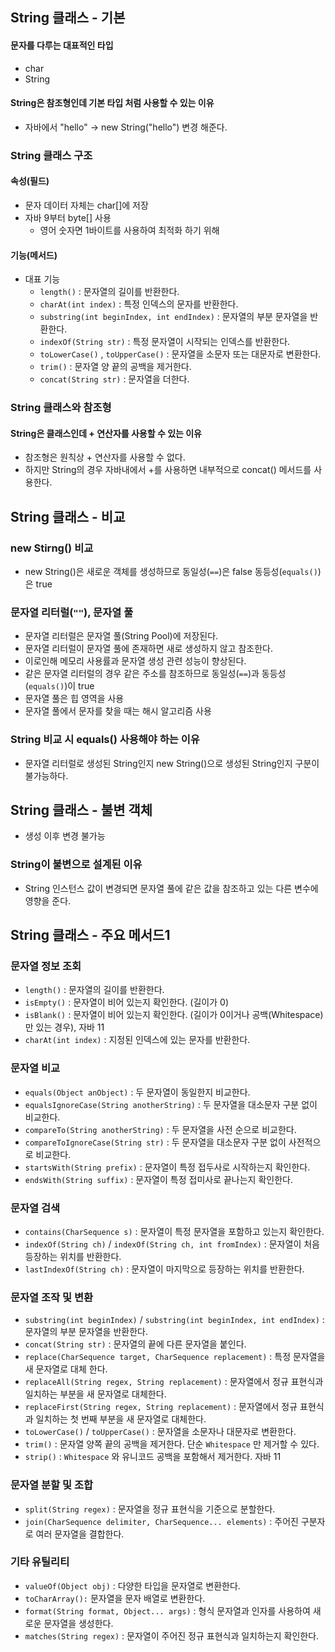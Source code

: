 ## String 클래스 - 기본
#### 문자를 다루는 대표적인 타입
- char
- String

#### String은 참조형인데 기본 타입 처럼 사용할 수 있는 이유
- 자바에서 "hello" -> new String("hello") 변경 해준다.

### String 클래스 구조
#### 속성(필드)
- 문자 데이터 자체는 char[]에 저장
- 자바 9부터 byte[] 사용
  - 영어 숫자면 1바이트를 사용하여 최적화 하기 위해

#### 기능(메서드)
- 대표 기능
  - `length()` : 문자열의 길이를 반환한다.
  - `charAt(int index)` : 특정 인덱스의 문자를 반환한다.
  - `substring(int beginIndex, int endIndex)` : 문자열의 부분 문자열을 반환한다.
  - `indexOf(String str)` : 특정 문자열이 시작되는 인덱스를 반환한다.
  - `toLowerCase()` , `toUpperCase()` : 문자열을 소문자 또는 대문자로 변환한다.
  - `trim()` : 문자열 양 끝의 공백을 제거한다.
  - `concat(String str)` : 문자열을 더한다.

### String 클래스와 참조형
#### String은 클래스인데 + 연산자를 사용할 수 있는 이유
- 참조형은 원칙상 + 연산자를 사용할 수 없다.
- 하지만 String의 경우 자바내에서 +를 사용하면 내부적으로 concat() 메서드를 사용한다.

## String 클래스 - 비교
### new Stirng() 비교
- new String()은 새로운 객체를 생성하므로 동일성(`==`)은 false 동등성(`equals()`)은 true

### 문자열 리터럴(`""`), 문자열 풀
- 문자열 리터럴은 문자열 풀(String Pool)에 저장된다.
- 문자열 리터럴이 문자열 풀에 존재하면 새로 생성하지 않고 참조한다.
- 이로인해 메모리 사용률과 문자열 생성 관련 성능이 향상된다.
- 같은 문자열 리터럴의 경우 같은 주소를 참조하므로 동일성(`==`)과 동등성(`equals()`)이 true
- 문자열 풀은 힙 영역을 사용
- 문자열 풀에서 문자를 찾을 때는 해시 알고리즘 사용

### String 비교 시 equals() 사용해야 하는 이유
- 문자열 리터럴로 생성된 String인지 new String()으로 생성된 String인지 구분이 불가능하다.

## String 클래스 - 불변 객체
- 생성 이후 변경 불가능

### String이 불변으로 설계된 이유
- String 인스턴스 값이 변경되면 문자열 풀에 같은 값을 참조하고 있는 다른 변수에 영향을 준다.

## String 클래스 - 주요 메서드1
### 문자열 정보 조회
- `length()` : 문자열의 길이를 반환한다.
- `isEmpty()` : 문자열이 비어 있는지 확인한다. (길이가 0)
- `isBlank()` : 문자열이 비어 있는지 확인한다. (길이가 0이거나 공백(Whitespace)만 있는 경우), 자바 11
- `charAt(int index)` : 지정된 인덱스에 있는 문자를 반환한다.
### 문자열 비교
- `equals(Object anObject)` : 두 문자열이 동일한지 비교한다.
- `equalsIgnoreCase(String anotherString)` : 두 문자열을 대소문자 구분 없이 비교한다.
- `compareTo(String anotherString)` : 두 문자열을 사전 순으로 비교한다.
- `compareToIgnoreCase(String str)` : 두 문자열을 대소문자 구분 없이 사전적으로 비교한다.
- `startsWith(String prefix)` : 문자열이 특정 접두사로 시작하는지 확인한다.
- `endsWith(String suffix)` : 문자열이 특정 접미사로 끝나는지 확인한다.
### 문자열 검색
- `contains(CharSequence s)` : 문자열이 특정 문자열을 포함하고 있는지 확인한다.
- `indexOf(String ch)` / `indexOf(String ch, int fromIndex)` : 문자열이 처음 등장하는 위치를 반환한다.
- `lastIndexOf(String ch)` : 문자열이 마지막으로 등장하는 위치를 반환한다.
### 문자열 조작 및 변환
- `substring(int beginIndex)` / `substring(int beginIndex, int endIndex)` : 문자열의 부분 문자열을 반환한다.
- `concat(String str)` : 문자열의 끝에 다른 문자열을 붙인다.
- `replace(CharSequence target, CharSequence replacement)` : 특정 문자열을 새 문자열로 대체 한다.
- `replaceAll(String regex, String replacement)` : 문자열에서 정규 표현식과 일치하는 부분을 새 문자열로 대체한다.
- `replaceFirst(String regex, String replacement)` : 문자열에서 정규 표현식과 일치하는 첫 번째 부분을 새 문자열로 대체한다.
- `toLowerCase()` / `toUpperCase()` : 문자열을 소문자나 대문자로 변환한다.
- `trim()` : 문자열 양쪽 끝의 공백을 제거한다. 단순 `Whitespace` 만 제거할 수 있다.
- `strip()` : `Whitespace` 와 유니코드 공백을 포함해서 제거한다. 자바 11
### 문자열 분할 및 조합
- `split(String regex)` : 문자열을 정규 표현식을 기준으로 분할한다.
- `join(CharSequence delimiter, CharSequence... elements)` : 주어진 구분자로 여러 문자열을 결합한다.
### 기타 유틸리티
- `valueOf(Object obj)` : 다양한 타입을 문자열로 변환한다.
- `toCharArray():` 문자열을 문자 배열로 변환한다.
- `format(String format, Object... args)` : 형식 문자열과 인자를 사용하여 새로운 문자열을 생성한다.
- `matches(String regex)` : 문자열이 주어진 정규 표현식과 일치하는지 확인한다.